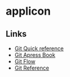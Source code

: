# applicon

## Links
- [Git Quick reference](http://jonas.nitro.dk/git/quick-reference.html)
- [Git Apress Book](https://git-scm.com/book)
- [Git Flow](http://nvie.com/posts/a-successful-git-branching-model/)
- [Git Reference](https://git-scm.com/docs)
